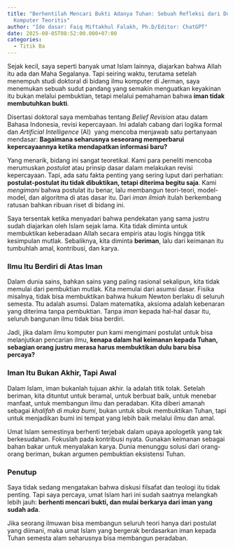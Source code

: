 ```yaml
---
title: "Berhentilah Mencari Bukti Adanya Tuhan: Sebuah Refleksi dari Dunia Ilmu
  Komputer Teoritis"
author: "Ide dasar: Faiq Miftakhul Falakh, Ph.D/Editor: ChatGPT"
date: 2025-08-05T08:52:00.000+07:00
categories:
  - Titik Ba
---
```




Sejak kecil, saya seperti banyak umat Islam lainnya, diajarkan bahwa Allah itu ada dan Maha Segalanya. Tapi seiring waktu, terutama setelah menempuh studi doktoral di bidang ilmu komputer di Jerman, saya menemukan sebuah sudut pandang yang semakin menguatkan keyakinan itu bukan melalui pembuktian, tetapi melalui pemahaman bahwa **iman tidak membutuhkan bukti**.

Disertasi doktoral saya membahas tentang *Belief Revision* atau dalam Bahasa Indonesia, revisi kepercayaan. Ini adalah cabang dari logika formal dan *Artificial Intelligence* (AI)  yang mencoba menjawab satu pertanyaan mendasar: **Bagaimana seharusnya seseorang memperbarui kepercayaannya ketika mendapatkan informasi baru?**

Yang menarik, bidang ini sangat teoretikal. Kami para peneliti mencoba merumuskan *postulat* atau prinsip dasar dalam melakukan revisi kepercayaan. Tapi, ada satu fakta penting yang sering luput dari perhatian: **postulat-postulat itu tidak dibuktikan, tetapi diterima begitu saja**. Kami *mengimani* bahwa postulat itu benar, lalu membangun teori-teori, model-model, dan algoritma di atas dasar itu. Dari *iman ilmiah* itulah berkembang ratusan bahkan ribuan riset di bidang ini.

Saya tersentak ketika menyadari bahwa pendekatan yang sama justru sudah diajarkan oleh Islam sejak lama. Kita tidak diminta untuk membuktikan keberadaan Allah secara empiris atau logis hingga titik kesimpulan mutlak. Sebaliknya, kita diminta **beriman**, lalu dari keimanan itu tumbuhlah amal, kontribusi, dan karya.

### **Ilmu Itu Berdiri di Atas Iman**

Dalam dunia sains, bahkan sains yang paling rasional sekalipun, kita tidak memulai dari pembuktian mutlak. Kita memulai dari asumsi dasar. Fisika misalnya, tidak bisa membuktikan bahwa hukum Newton berlaku di seluruh semesta. Ttu adalah asumsi. Dalam matematika, aksioma adalah kebenaran yang diterima tanpa pembuktian. Tanpa *iman* kepada hal-hal dasar itu, seluruh bangunan ilmu tidak bisa berdiri.

Jadi, jika dalam ilmu komputer pun kami mengimani postulat untuk bisa melanjutkan pencarian ilmu, **kenapa dalam hal keimanan kepada Tuhan, sebagian orang justru merasa harus membuktikan dulu baru bisa percaya?**

### **Iman Itu Bukan Akhir, Tapi Awal**

Dalam Islam, iman bukanlah tujuan akhir. Ia adalah titik tolak. Setelah beriman, kita dituntut untuk beramal, untuk berbuat baik, untuk menebar manfaat, untuk membangun ilmu dan peradaban. Kita diberi amanah sebagai *khalifah di muka bumi*, bukan untuk sibuk membuktikan Tuhan, tapi untuk menjadikan bumi ini tempat yang lebih baik melalui ilmu dan amal.

Umat Islam semestinya berhenti terjebak dalam upaya apologetik yang tak berkesudahan. Fokuslah pada kontribusi nyata. Gunakan keimanan sebagai bahan bakar untuk menyalakan karya. Dunia menunggu solusi dari orang-orang beriman, bukan argumen pembuktian eksistensi Tuhan.

### **Penutup**

Saya tidak sedang mengatakan bahwa diskusi filsafat dan teologi itu tidak penting. Tapi saya percaya, umat Islam hari ini sudah saatnya melangkah lebih jauh: **berhenti mencari bukti, dan mulai berkarya dari iman yang sudah ada**.

Jika seorang ilmuwan bisa membangun seluruh teori hanya dari postulat yang diimani, maka umat Islam yang bergerak berdasarkan iman kepada Tuhan semesta alam seharusnya bisa membangun peradaban.
